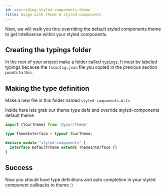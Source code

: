 ```yaml
---
id: overriding-styled-components-theme
title: Usage with theme & styled-components
---
```


Next, we will walk you thru overriding the default styled components theme to get intellisense within your styled components.

## Creating the typings folder

In the root of your project make a folder called `typings`.  It must be labeled typings because the `tsconfig.json` file you copied in the previous section points to this. 


## Making the type definition
Make a new file in this folder named `styled-components.d.ts`

Inside here lets grab our theme type defs and override styled-components default theme

```typescript
import {YourTheme} from '@your/theme'

type ThemeInterface = typeof YourTheme;

declare module "styled-components" {
  interface DefaultTheme extends ThemeInterface {}
}
```

## Success

Now you should have type definitions and auto completion in your styled component callbacks to theme :)